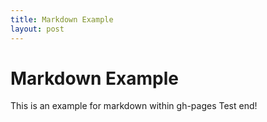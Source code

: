 ```yaml
---
title: Markdown Example
layout: post
---
```


# Markdown Example

This is an example for markdown within gh-pages
Test end!

